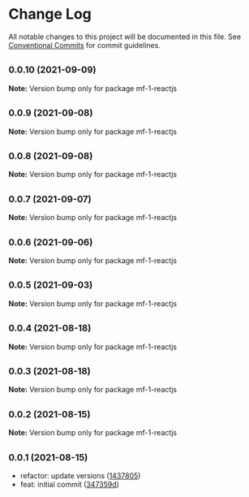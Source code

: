 # Change Log

All notable changes to this project will be documented in this file.
See [Conventional Commits](https://conventionalcommits.org) for commit guidelines.

## <small>0.0.10 (2021-09-09)</small>

**Note:** Version bump only for package mf-1-reactjs





## <small>0.0.9 (2021-09-08)</small>

**Note:** Version bump only for package mf-1-reactjs





## <small>0.0.8 (2021-09-08)</small>

**Note:** Version bump only for package mf-1-reactjs





## <small>0.0.7 (2021-09-07)</small>

**Note:** Version bump only for package mf-1-reactjs





## <small>0.0.6 (2021-09-06)</small>

**Note:** Version bump only for package mf-1-reactjs





## <small>0.0.5 (2021-09-03)</small>

**Note:** Version bump only for package mf-1-reactjs





## <small>0.0.4 (2021-08-18)</small>

**Note:** Version bump only for package mf-1-reactjs





## <small>0.0.3 (2021-08-18)</small>

**Note:** Version bump only for package mf-1-reactjs





## <small>0.0.2 (2021-08-15)</small>

**Note:** Version bump only for package mf-1-reactjs





## <small>0.0.1 (2021-08-15)</small>

* refactor: update versions ([1437805](https://github.com/gmahechas/erp/commit/1437805))
* feat: initial commit ([347359d](https://github.com/gmahechas/erp/commit/347359d))
